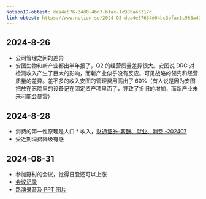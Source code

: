 ```yaml
---
NotionID-obtest: dea4e576-34d0-4bc3-bfac-1c985a43317d
link-obtest: https://www.notion.so/2024-Q3-dea4e57634d04bc3bfac1c985a43317d
---
```

## 2024-8-26
* 公司管理之间的差异
* 安图生物和新产业都出半年报了，Q2 的经营质量差异很大。安图说 DRG 对检测收入产生了巨大的影响，而新产业似乎没有反应。可见战略的领先和经营质量的差异。差不多的收入安图的管理费用高出了 60%（有人说是因为安图把放在医院里的设备记在固定资产项里面了，导致了折旧的增加，而新产业未来可能会暴雷）
## 2024-8-28
* 消费的第一性原理是人口 * 收入，[财通证券-薪酬、就业、消费 -202407](https://raw.githubusercontent.com/Lyman11/Lyman/main/upload/202408262232551.pdf) 
* 受近期消费降级有感
## 2024-08-31
* 参加野村的会议，觉得日股还可以上涨
* [会议记录](AssetAllocation/Japan.md#野村日股价值基金路演%2020240831)
* [路演录音及 PPT 图片](https://tongyi.aliyun.com/efficiency/doc/transcripts/gpjbqkj7v72gnk2a?sl=1&source=1# )